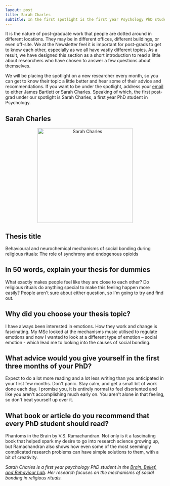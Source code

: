 ```yaml
---
layout: post
title: Sarah Charles
subtitle: In the first spotlight is the first year Psychology PhD student Sarah Charles.
---
```


It is the nature of post-graduate work that people are dotted around in different locations. They may be in different offices, different buildings, or even off-site. We at the Newsletter feel it is important for post-grads to get to know each other, especially as we all have vastly different topics. As a result, we have designed this section as a short introduction to read a little about researchers who have chosen to answer a few questions about themselves.

We will be placing the spotlight on a new researcher every month, so you can get to know their topic a little better and hear some of their advice and recommendations. If you want to be under the spotlight, address your [email](mailto:cov.pgrnewsletter+spotlight@gmail.com) to either James Bartlett or Sarah Charles. Speaking of which, the first post-grad under our spotlight is Sarah Charles, a first year PhD student in Psychology. 

## Sarah Charles

<center>
  <img src="{{ site.baseurl }}/img/Charles-S.png" alt="Sarah Charles" width = "300" />
</center>

## **Thesis title**

Behavioural and neurochemical mechanisms of social bonding during religious rituals: The role of synchrony and endogenous opioids

## **In 50 words, explain your thesis for dummies**

What exactly makes people feel like they are close to each other? Do religious rituals do anything special to make this feeling happen more easily? People aren't sure about either question, so I'm going to try and find out.

## **Why did you choose your thesis topic?**

I have always been interested in emotions. How they work and change is fascinating. My MSc looked at the mechanisms music utilised to regulate emotions and now I wanted to look at a different type of emotion – social emotion - which lead me to looking into the causes of social bonding.

## **What advice would you give yourself in the first three months of your PhD?**

Expect to do a lot more reading and a lot less writing than you anticipated in your first few months. Don't panic. Stay calm, and get a small bit of work done each day. I promise you, it is entirely normal to feel disoriented and like you aren't accomplishing much early on. You aren't alone in that feeling, so don't beat yourself up over it.

## **What book or article do you recommend that every PhD student should read?**

Phantoms in the Brain by V.S. Ramachandran. Not only is it a fascinating book that helped spark my desire to go into research science growing up, but Ramachandran also shows how even some of the most seemingly complicated research problems can have simple solutions to them, with a bit of creativity.

*Sarah Charles is a first year psychology PhD student in the [Brain, Belief, and Behaviour Lab](http://www.coventry.ac.uk/research/areas-of-research/advances-in-behavioural-science/brain-belief-and-behaviour-research/). Her research focuses on the mechanisms of social bonding in religious rituals.*
